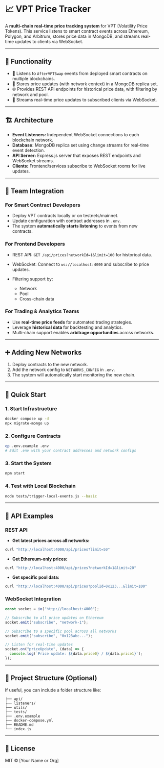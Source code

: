# 📈 VPT Price Tracker

A **multi-chain real-time price tracking system** for VPT (Volatility Price Tokens). This service listens to smart contract events across Ethereum, Polygon, and Arbitrum, stores price data in MongoDB, and streams real-time updates to clients via WebSocket.

---

## 🔧 Functionality

* 📡 Listens to `AfterVPTSwap` events from deployed smart contracts on multiple blockchains.
* 📂 Stores price updates (with network context) in a MongoDB replica set.
* 🌐 Provides REST API endpoints for historical price data, with filtering by network and pool.
* 🔌 Streams real-time price updates to subscribed clients via WebSocket.

---

## 🏗️ Architecture

* **Event Listeners:** Independent WebSocket connections to each blockchain network.
* **Database:** MongoDB replica set using change streams for real-time event detection.
* **API Server:** Express.js server that exposes REST endpoints and WebSocket streams.
* **Clients:** Frontend/services subscribe to WebSocket rooms for live updates.

---

## 👥 Team Integration

### For Smart Contract Developers

* Deploy VPT contracts locally or on testnets/mainnet.
* Update configuration with contract addresses in `.env`.
* The system **automatically starts listening** to events from new contracts.

### For Frontend Developers

* REST API:
  `GET /api/prices?networkId=1&limit=100` for historical data.
* WebSocket:
  Connect to `ws://localhost:4000` and subscribe to price updates.
* Filtering support by:

  * Network
  * Pool
  * Cross-chain data

### For Trading & Analytics Teams

* Use **real-time price feeds** for automated trading strategies.
* Leverage **historical data** for backtesting and analytics.
* Multi-chain support enables **arbitrage opportunities** across networks.

---

## ➕ Adding New Networks

1. Deploy contracts to the new network.
2. Add the network config to `NETWORKS_CONFIG` in `.env`.
3. The system will automatically start monitoring the new chain.

---

## 🚀 Quick Start

### 1. Start Infrastructure

```bash
docker compose up -d
npx migrate-mongo up
```

### 2. Configure Contracts

```bash
cp .env.example .env
# Edit .env with your contract addresses and network configs
```

### 3. Start the System

```bash
npm start
```

### 4. Test with Local Blockchain

```bash
node tests/trigger-local-events.js --basic
```

---

## 🔁 API Examples

### REST API

* **Get latest prices across all networks:**

```bash
curl "http://localhost:4000/api/prices?limit=50"
```

* **Get Ethereum-only prices:**

```bash
curl "http://localhost:4000/api/prices?networkId=1&limit=20"
```

* **Get specific pool data:**

```bash
curl "http://localhost:4000/api/prices?poolId=0x123...&limit=100"
```

### WebSocket Integration

```js
const socket = io("http://localhost:4000");

// Subscribe to all price updates on Ethereum
socket.emit("subscribe", "network-1");

// Subscribe to a specific pool across all networks
socket.emit("subscribe", "0x123abc...");

// Listen for real-time updates
socket.on("priceUpdate", (data) => {
  console.log(`Price update: ${data.price0} / ${data.price1}`);
});
```

---

## 📂 Project Structure (Optional)

If useful, you can include a folder structure like:

```
├── api/
├── listeners/
├── utils/
├── tests/
├── .env.example
├── docker-compose.yml
├── README.md
└── index.js
```

---

## 📜 License

MIT © \[Your Name or Org]
